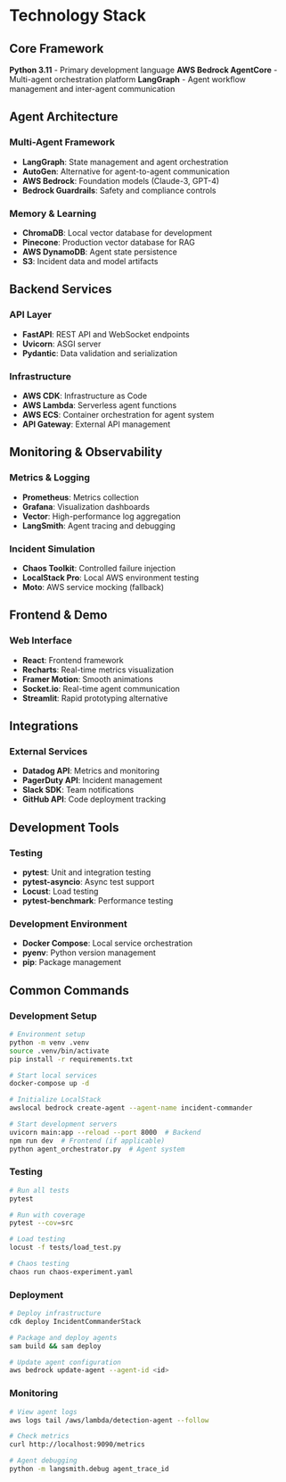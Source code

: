 # Technology Stack

## Core Framework

**Python 3.11** - Primary development language
**AWS Bedrock AgentCore** - Multi-agent orchestration platform
**LangGraph** - Agent workflow management and inter-agent communication

## Agent Architecture

### Multi-Agent Framework

- **LangGraph**: State management and agent orchestration
- **AutoGen**: Alternative for agent-to-agent communication
- **AWS Bedrock**: Foundation models (Claude-3, GPT-4)
- **Bedrock Guardrails**: Safety and compliance controls

### Memory & Learning

- **ChromaDB**: Local vector database for development
- **Pinecone**: Production vector database for RAG
- **AWS DynamoDB**: Agent state persistence
- **S3**: Incident data and model artifacts

## Backend Services

### API Layer

- **FastAPI**: REST API and WebSocket endpoints
- **Uvicorn**: ASGI server
- **Pydantic**: Data validation and serialization

### Infrastructure

- **AWS CDK**: Infrastructure as Code
- **AWS Lambda**: Serverless agent functions
- **AWS ECS**: Container orchestration for agent system
- **API Gateway**: External API management

## Monitoring & Observability

### Metrics & Logging

- **Prometheus**: Metrics collection
- **Grafana**: Visualization dashboards
- **Vector**: High-performance log aggregation
- **LangSmith**: Agent tracing and debugging

### Incident Simulation

- **Chaos Toolkit**: Controlled failure injection
- **LocalStack Pro**: Local AWS environment testing
- **Moto**: AWS service mocking (fallback)

## Frontend & Demo

### Web Interface

- **React**: Frontend framework
- **Recharts**: Real-time metrics visualization
- **Framer Motion**: Smooth animations
- **Socket.io**: Real-time agent communication
- **Streamlit**: Rapid prototyping alternative

## Integrations

### External Services

- **Datadog API**: Metrics and monitoring
- **PagerDuty API**: Incident management
- **Slack SDK**: Team notifications
- **GitHub API**: Code deployment tracking

## Development Tools

### Testing

- **pytest**: Unit and integration testing
- **pytest-asyncio**: Async test support
- **Locust**: Load testing
- **pytest-benchmark**: Performance testing

### Development Environment

- **Docker Compose**: Local service orchestration
- **pyenv**: Python version management
- **pip**: Package management

## Common Commands

### Development Setup

```bash
# Environment setup
python -m venv .venv
source .venv/bin/activate
pip install -r requirements.txt

# Start local services
docker-compose up -d

# Initialize LocalStack
awslocal bedrock create-agent --agent-name incident-commander

# Start development servers
uvicorn main:app --reload --port 8000  # Backend
npm run dev  # Frontend (if applicable)
python agent_orchestrator.py  # Agent system
```

### Testing

```bash
# Run all tests
pytest

# Run with coverage
pytest --cov=src

# Load testing
locust -f tests/load_test.py

# Chaos testing
chaos run chaos-experiment.yaml
```

### Deployment

```bash
# Deploy infrastructure
cdk deploy IncidentCommanderStack

# Package and deploy agents
sam build && sam deploy

# Update agent configuration
aws bedrock update-agent --agent-id <id>
```

### Monitoring

```bash
# View agent logs
aws logs tail /aws/lambda/detection-agent --follow

# Check metrics
curl http://localhost:9090/metrics

# Agent debugging
python -m langsmith.debug agent_trace_id
```
